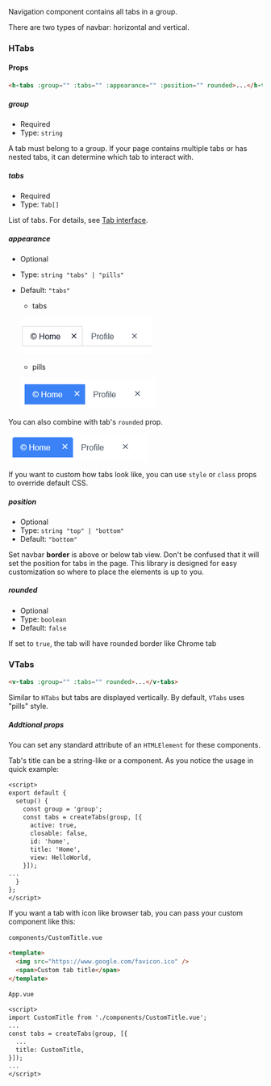 Navigation component contains all tabs in a group.

There are two types of navbar: horizontal and vertical.

### HTabs

#### Props

```html
<h-tabs :group="" :tabs="" :appearance="" :position="" rounded>...</h-tabs>
```

##### group

- Required
- Type: `string`

A tab must belong to a group. If your page contains multiple tabs or has nested tabs, it can determine which tab to interact with.

##### tabs

- Required
- Type: `Tab[]`

List of tabs. For details, see [Tab interface](api.md#tab).

##### appearance

- Optional
- Type: `string "tabs" | "pills"`
- Default: `"tabs"`

  - tabs

  ![hnav tabs](_media/hnav-tabs.png ':size=autox50')

  - pills

  ![hnav pills](_media/hnav-pills.png ':size=autox50')

You can also combine with tab's `rounded` prop.

![hnav pills](_media/hnav-pills-rounded.png ':size=autox50')

If you want to custom how tabs look like, you can use `style` or `class` props to override default CSS.

##### position

- Optional
- Type: `string "top" | "bottom"`
- Default: `"bottom"`

Set navbar **border** is above or below tab view. Don't be confused that it will set the position for tabs in the page. This library is designed for easy customization so where to place the elements is up to you.

##### rounded

- Optional
- Type: `boolean`
- Default: `false`

If set to `true`, the tab will have rounded border like Chrome tab

### VTabs

```html
<v-tabs :group="" :tabs="" rounded>...</v-tabs>
```

Similar to `HTabs` but tabs are displayed vertically. By default, `VTabs` uses "pills" style.

##### Addtional props

You can set any standard attribute of an `HTMLElement` for these components.

Tab's title can be a string-like or a component. As you notice the usage in quick example:

```vue
<script>
export default {
  setup() {
    const group = 'group';
    const tabs = createTabs(group, [{
      active: true,
      closable: false,
      id: 'home',
      title: 'Home',
      view: HelloWorld,
    }]);
...
  }
};
</script>
```

If you want a tab with icon like browser tab, you can pass your custom component like this:

`components/CustomTitle.vue`

```html
<template>
  <img src="https://www.google.com/favicon.ico" />
  <span>Custom tab title</span>
</template>
```

`App.vue`

```vue
<script>
import CustomTitle from './components/CustomTitle.vue';
...
const tabs = createTabs(group, [{
  ...
  title: CustomTitle,
}]);
...
</script>
```
